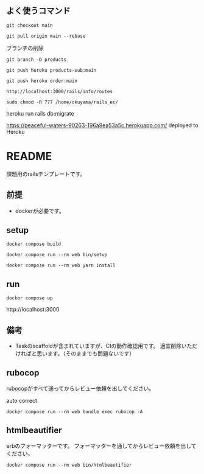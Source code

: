 ## よく使うコマンド
```
git checkout main
```
```
git pull origin main --rebase
```

ブランチの削除
```
git branch -D products
```

```
git push heroku products-sub:main
```

```
git push heroku order:main
```

```
http://localhost:3000/rails/info/routes
```

```
sudo chmod -R 777 /home/okuyama/rails_ec/
```

heroku run rails db:migrate

https://peaceful-waters-90263-196a9ea53a5c.herokuapp.com/ deployed to Heroku

# README

課題用のrailsテンプレートです。

## 前提

- dockerが必要です。

## setup

```
docker compose build
```

```
docker compose run --rm web bin/setup
```


```
docker compose run --rm web yarn install
```

## run

```
docker compose up
```

http://localhost:3000

## 備考

- Taskのscaffoldが含まれていますが、CIの動作確認用です。
適宜削除いただければと思います。（そのままでも問題ないです）

## rubocop

rubocopがすべて通ってからレビュー依頼を出してください。

auto correct

```
docker compose run --rm web bundle exec rubocop -A
```

## htmlbeautifier

erbのフォーマッターです。
フォーマッターを通してからレビュー依頼を出してください。

```
docker compose run --rm web bin/htmlbeautifier
```

